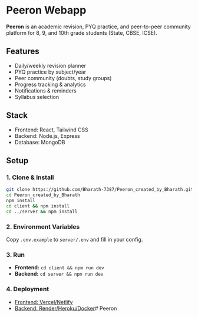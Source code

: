 # Peeron Webapp

**Peeron** is an academic revision, PYQ practice, and peer-to-peer community platform for 8, 9, and 10th grade students (State, CBSE, ICSE).

## Features

- Daily/weekly revision planner
- PYQ practice by subject/year
- Peer community (doubts, study groups)
- Progress tracking & analytics
- Notifications & reminders
- Syllabus selection

## Stack

- Frontend: React, Tailwind CSS
- Backend: Node.js, Express
- Database: MongoDB

## Setup

### 1. Clone & Install
```bash
git clone https://github.com/Bharath-7387/Peeron_created_by_Bharath.git
cd Peeron_created_by_Bharath
npm install
cd client && npm install
cd ../server && npm install
```

### 2. Environment Variables

Copy `.env.example` to `server/.env` and fill in your config.

### 3. Run

- **Frontend:** `cd client && npm run dev`
- **Backend:** `cd server && npm run dev`

### 4. Deployment

- [Frontend: Vercel/Netlify](#frontend-deployment)
- [Backend: Render/Heroku/Docker](#backend-deployment)# Peeron

